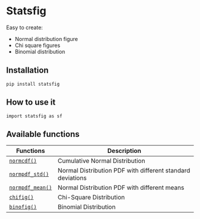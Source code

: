 # Statsfig

Easy to create:

- Normal distribution figure
- Chi square figures
- Binomial distribution

## Installation

```
pip install statsfig
```

## How to use it

```
import statsfig as sf
```

## Available functions

| Functions                                                                                        | Description                                                |
| ------------------------------------------------------------------------------------------------ | ---------------------------------------------------------- |
| [`normcdf()`](https://github.com/shinokada/statsfig/blob/master/doc/normal.md#normcdf)           | Cumulative Normal Distribution                             |
| [`normpdf_std()`](https://github.com/shinokada/statsfig/blob/master/doc/normal.md#normpdf_std)   | Normal Distribution PDF with different standard deviations |
| [`normpdf_mean()`](https://github.com/shinokada/statsfig/blob/master/doc/normal.md#normpdf_mean) | Normal Distribution PDF with different means               |
| [`chifig()`](https://github.com/shinokada/statsfig/blob/master/doc/chisquare.md)                 | Chi-Square Distribution                                    |
| [`binofig()`](https://github.com/shinokada/statsfig/blob/master/doc/bionomial.md)                | Binomial Distribution                                      |
